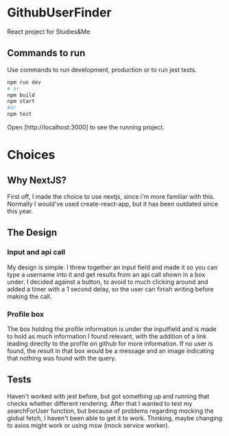 # GithubUserFinder
React project for Studies&amp;Me

## Commands to run
Use commands to run development, production or to run jest tests.
```bash
npm run dev
# or
npm build
npm start
#or
npm test
```

Open [http://localhost:3000] to see the running project.



# Choices

## Why NextJS?
First off, I made the choice to use nextjs, since i'm more familiar with this. Normally I would've used create-react-app, but it has been outdated since this year.

## The Design
### Input and api call
My design is simple. I threw together an input field and made it so you can type a username into it and get results from an api call shown in a box under. I decided against a button, to avoid to much clicking around and added a timer with a 1 second delay, so the user can finish writing before making the call.

### Profile box
The box holding the profile information is under the inputfield and is made to hold as much information I found relevant, with the addition of a link leading directly to the profile on github for more information.
If no user is found, the result in that box would be a message and an image indicating that nothing was found with the query.

## Tests
Haven't worked with jest before, but got something up and running that checks whether different rendering.
After that I wanted to test my searchForUser function, but because of problems regarding mocking the global fetch, I haven't been able to get it to work.
Thinking, maybe changing to axios might work or using msw (mock service worker).
